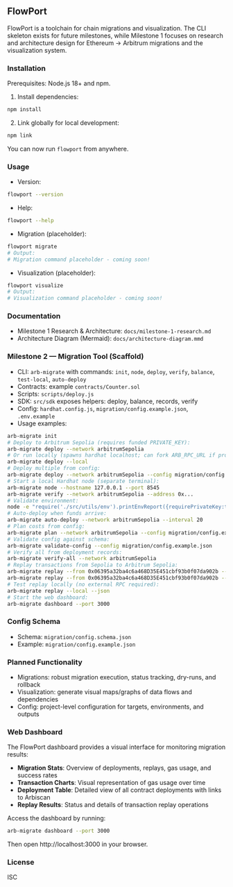 ## FlowPort

FlowPort is a toolchain for chain migrations and visualization. The CLI skeleton exists for future milestones, while Milestone 1 focuses on research and architecture design for Ethereum → Arbitrum migrations and the visualization system.

### Installation

Prerequisites: Node.js 18+ and npm.

1. Install dependencies:

```bash
npm install
```

2. Link globally for local development:

```bash
npm link
```

You can now run `flowport` from anywhere.

### Usage

- Version:

```bash
flowport --version
```

- Help:

```bash
flowport --help
```

- Migration (placeholder):

```bash
flowport migrate
# Output:
# Migration command placeholder - coming soon!
```

- Visualization (placeholder):

```bash
flowport visualize
# Output:
# Visualization command placeholder - coming soon!
```

### Documentation

- Milestone 1 Research & Architecture: `docs/milestone-1-research.md`
- Architecture Diagram (Mermaid): `docs/architecture-diagram.mmd`

### Milestone 2 — Migration Tool (Scaffold)

- CLI: `arb-migrate` with commands: `init`, `node`, `deploy`, `verify`, `balance`, `test-local`, `auto-deploy`
- Contracts: example `contracts/Counter.sol`
- Scripts: `scripts/deploy.js`
- SDK: `src/sdk` exposes helpers: deploy, balance, records, verify
- Config: `hardhat.config.js`, `migration/config.example.json`, `.env.example`
- Usage examples:

```bash
arb-migrate init
# Deploy to Arbitrum Sepolia (requires funded PRIVATE_KEY):
arb-migrate deploy --network arbitrumSepolia
# Or run locally (spawns hardhat localhost; can fork ARB_RPC_URL if provided):
arb-migrate deploy --local
# Deploy multiple from config:
arb-migrate deploy --network arbitrumSepolia --config migration/config.example.json
# Start a local Hardhat node (separate terminal):
arb-migrate node --hostname 127.0.0.1 --port 8545
arb-migrate verify --network arbitrumSepolia --address 0x...
# Validate environment:
node -e "require('./src/utils/env').printEnvReport({requirePrivateKey:true})"
# Auto-deploy when funds arrive:
arb-migrate auto-deploy --network arbitrumSepolia --interval 20
# Plan costs from config:
arb-migrate plan --network arbitrumSepolia --config migration/config.example.json
# Validate config against schema:
arb-migrate validate-config --config migration/config.example.json
# Verify all from deployment records:
arb-migrate verify-all --network arbitrumSepolia
# Replay transactions from Sepolia to Arbitrum Sepolia:
arb-migrate replay --from 0x06395a32ba4c6a468D35E451cbf93b0f07da902b --blocks 10 --dry-run
arb-migrate replay --from 0x06395a32ba4c6a468D35E451cbf93b0f07da902b --blocks 5 --json
# Test replay locally (no external RPC required):
arb-migrate replay --local --json
# Start the web dashboard:
arb-migrate dashboard --port 3000
```

### Config Schema

- Schema: `migration/config.schema.json`
- Example: `migration/config.example.json`

### Planned Functionality

- Migrations: robust migration execution, status tracking, dry-runs, and rollback
- Visualization: generate visual maps/graphs of data flows and dependencies
- Config: project-level configuration for targets, environments, and outputs

### Web Dashboard

The FlowPort dashboard provides a visual interface for monitoring migration results:

- **Migration Stats**: Overview of deployments, replays, gas usage, and success rates
- **Transaction Charts**: Visual representation of gas usage over time
- **Deployment Table**: Detailed view of all contract deployments with links to Arbiscan
- **Replay Results**: Status and details of transaction replay operations

Access the dashboard by running:
```bash
arb-migrate dashboard --port 3000
```

Then open http://localhost:3000 in your browser.

### License

ISC


